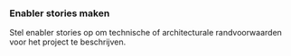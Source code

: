 ### Enabler stories maken

Stel enabler stories op om technische of architecturale randvoorwaarden voor het project te beschrijven.